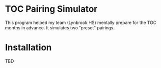 # TOC Pairing Simulator
This program helped my team (Lynbrook HS) mentally prepare for the TOC months in advance. It simulates two "preset" pairings.

# Installation
TBD
